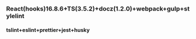 ### React(hooks)16.8.6+TS(3.5.2)+docz(1.2.0)+webpack+gulp+stylelint

#### tslint+eslint+prettier+jest+husky